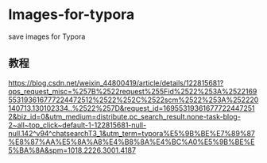 # Images-for-typora
save images for Typora

## 教程
https://blog.csdn.net/weixin_44800419/article/details/122815681?ops_request_misc=%257B%2522request%255Fid%2522%253A%2522169553193616777224472512%2522%252C%2522scm%2522%253A%252220140713.130102334..%2522%257D&request_id=169553193616777224472512&biz_id=0&utm_medium=distribute.pc_search_result.none-task-blog-2~all~top_click~default-1-122815681-null-null.142^v94^chatsearchT3_1&utm_term=typora%E5%9B%BE%E7%89%87%E8%87%AA%E5%8A%A8%E4%B8%8A%E4%BC%A0%E5%9B%BE%E5%BA%8A&spm=1018.2226.3001.4187
